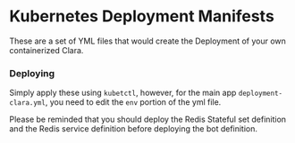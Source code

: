 # Kubernetes Deployment Manifests

These are a set of YML files that would create the Deployment of your own containerized Clara.

### Deploying

Simply apply these using `kubetctl`, however, for the main app ``deployment-clara.yml``, you need to edit the ``env`` portion of the yml file.

Please be reminded that you should deploy the Redis Stateful set definition and the Redis service definition before deploying the bot definition.